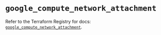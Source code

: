 # `google_compute_network_attachment`

Refer to the Terraform Registry for docs: [`google_compute_network_attachment`](https://registry.terraform.io/providers/hashicorp/google/6.14.0/docs/resources/compute_network_attachment).

